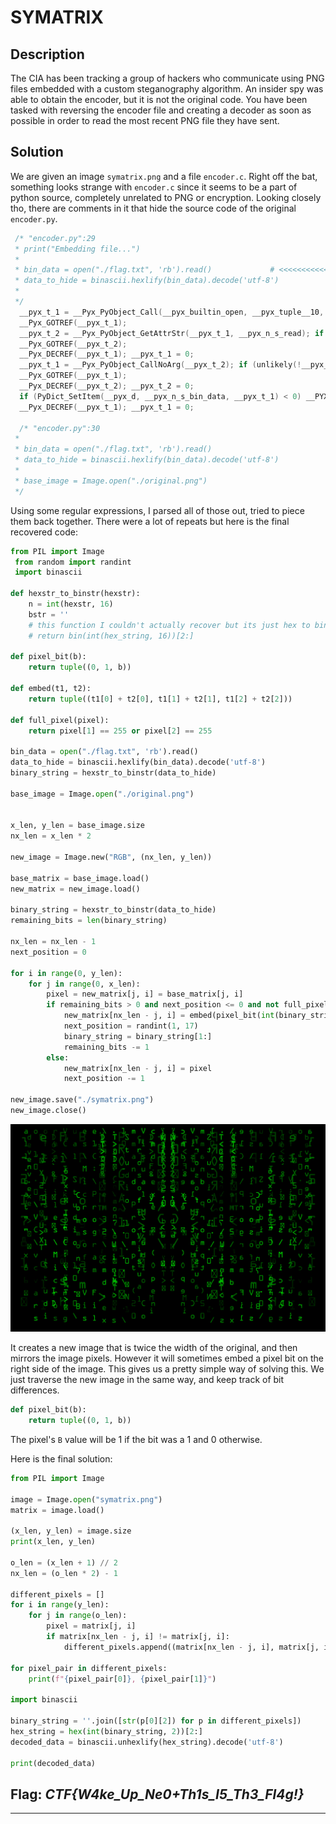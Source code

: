 # **SYMATRIX**

## **Description**
The CIA has been tracking a group of hackers who communicate using PNG files embedded with a custom steganography algorithm. 
An insider spy was able to obtain the encoder, but it is not the original code. 
You have been tasked with reversing the encoder file and creating a decoder as soon as possible in order to read the most recent PNG file they have sent.


## **Solution**
We are given an image `symatrix.png` and a file `encoder.c`. Right off the bat, something looks strange with `encoder.c` since it seems to be a part of python source, completely unrelated to PNG or encryption. Looking closely tho, there are comments in it that hide the source code of the original `encoder.py`.

```cpp
 /* "encoder.py":29
 * print("Embedding file...")
 * 
 * bin_data = open("./flag.txt", 'rb').read()             # <<<<<<<<<<<<<<
 * data_to_hide = binascii.hexlify(bin_data).decode('utf-8')
 * 
 */
  __pyx_t_1 = __Pyx_PyObject_Call(__pyx_builtin_open, __pyx_tuple__10, NULL); if (unlikely(!__pyx_t_1)) __PYX_ERR(0, 29, __pyx_L1_error)
  __Pyx_GOTREF(__pyx_t_1);
  __pyx_t_2 = __Pyx_PyObject_GetAttrStr(__pyx_t_1, __pyx_n_s_read); if (unlikely(!__pyx_t_2)) __PYX_ERR(0, 29, __pyx_L1_error)
  __Pyx_GOTREF(__pyx_t_2);
  __Pyx_DECREF(__pyx_t_1); __pyx_t_1 = 0;
  __pyx_t_1 = __Pyx_PyObject_CallNoArg(__pyx_t_2); if (unlikely(!__pyx_t_1)) __PYX_ERR(0, 29, __pyx_L1_error)
  __Pyx_GOTREF(__pyx_t_1);
  __Pyx_DECREF(__pyx_t_2); __pyx_t_2 = 0;
  if (PyDict_SetItem(__pyx_d, __pyx_n_s_bin_data, __pyx_t_1) < 0) __PYX_ERR(0, 29, __pyx_L1_error)
  __Pyx_DECREF(__pyx_t_1); __pyx_t_1 = 0;

  /* "encoder.py":30
 * 
 * bin_data = open("./flag.txt", 'rb').read()
 * data_to_hide = binascii.hexlify(bin_data).decode('utf-8')             # <<<<<<<<<<<<<<
 * 
 * base_image = Image.open("./original.png")
 */
 ```

Using some regular expressions, I parsed all of those out, tried to piece them back together. There were a lot of repeats but here is the final recovered code:

```py
from PIL import Image
 from random import randint
 import binascii          
       
def hexstr_to_binstr(hexstr):           
    n = int(hexstr, 16)
    bstr = ''
    # this function I couldn't actually recover but its just hex to bin
    # return bin(int(hex_string, 16))[2:]

def pixel_bit(b):       
    return tuple((0, 1, b))

def embed(t1, t2): 
    return tuple((t1[0] + t2[0], t1[1] + t2[1], t1[2] + t2[2]))

def full_pixel(pixel):         
    return pixel[1] == 255 or pixel[2] == 255

bin_data = open("./flag.txt", 'rb').read()        
data_to_hide = binascii.hexlify(bin_data).decode('utf-8')
binary_string = hexstr_to_binstr(data_to_hide)

base_image = Image.open("./original.png")           


x_len, y_len = base_image.size
nx_len = x_len * 2

new_image = Image.new("RGB", (nx_len, y_len))

base_matrix = base_image.load()
new_matrix = new_image.load()

binary_string = hexstr_to_binstr(data_to_hide)
remaining_bits = len(binary_string)

nx_len = nx_len - 1
next_position = 0           

for i in range(0, y_len):
    for j in range(0, x_len):
        pixel = new_matrix[j, i] = base_matrix[j, i]            
        if remaining_bits > 0 and next_position <= 0 and not full_pixel(pixel):
            new_matrix[nx_len - j, i] = embed(pixel_bit(int(binary_string[0])),pixel)
            next_position = randint(1, 17)
            binary_string = binary_string[1:]            
            remaining_bits -= 1
        else:
            new_matrix[nx_len - j, i] = pixel           
            next_position -= 1

new_image.save("./symatrix.png")            
new_image.close()
```

![SYMMATRIX](symatrix.png)

It creates a new image that is twice the width of the original, and then mirrors the image pixels. However it will sometimes embed a pixel bit on the right side of the image. This gives us a pretty simple way of solving this. We just traverse the new image in the same way, and keep track of bit differences. 

```py
def pixel_bit(b):       
    return tuple((0, 1, b))
```

The pixel's `B` value will be 1 if the bit was a 1 and 0 otherwise. 

Here is the final solution:
```py
from PIL import Image

image = Image.open("symatrix.png")
matrix = image.load()

(x_len, y_len) = image.size
print(x_len, y_len)

o_len = (x_len + 1) // 2
nx_len = (o_len * 2) - 1

different_pixels = []
for i in range(y_len):
    for j in range(o_len):
        pixel = matrix[j, i]
        if matrix[nx_len - j, i] != matrix[j, i]:
            different_pixels.append((matrix[nx_len - j, i], matrix[j, i]))

for pixel_pair in different_pixels:
    print(f"{pixel_pair[0]}, {pixel_pair[1]}")

import binascii

binary_string = ''.join([str(p[0][2]) for p in different_pixels])
hex_string = hex(int(binary_string, 2))[2:]
decoded_data = binascii.unhexlify(hex_string).decode('utf-8')

print(decoded_data)
```

## **Flag**: *CTF{W4ke_Up_Ne0+Th1s_I5_Th3_Fl4g!}*
---

